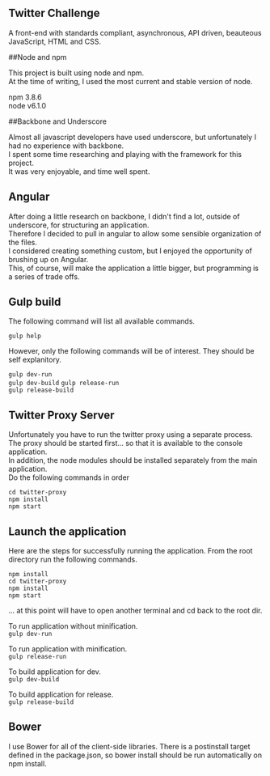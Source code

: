 ## Twitter Challenge

A front-end with standards compliant, asynchronous, API driven, beauteous JavaScript, HTML and CSS.

##Node and npm

This project is built using node and npm.  
At the time of writing, I used the most current and stable version of node.

npm 3.8.6  
node v6.1.0

##Backbone and Underscore

Almost all javascript developers have used underscore, but unfortunately I had no experience with backbone.  
I spent some time researching and playing with the framework for this project.   
It was very enjoyable, and time well spent.

## Angular

After doing a little research on backbone, I didn't find a lot, outside of underscore, for structuring an application.  
Therefore I decided to pull in angular to allow some sensible organization of the files.  
I considered creating something custom, but I enjoyed the opportunity of brushing up on Angular.  
This, of course, will make the application a little bigger, but programming is a series of trade offs.  

## Gulp build

The following command will list all available commands.  

```gulp help```  

However, only the following commands will be of interest.
They should be self explanitory.

```gulp dev-run```  
```gulp dev-build```
```gulp release-run```  
```gulp release-build```

## Twitter Proxy Server

Unfortunately you have to run the twitter proxy using a separate process.  
The proxy should be started first... so that it is available to the console application.  
In addition, the node modules should be installed separately from the main application.  
Do the following commands in order

```cd twitter-proxy```  
```npm install```  
```npm start```  

## Launch the application

Here are the steps for successfully running the application.
From the root directory run the following commands.

```npm install```  
```cd twitter-proxy```  
```npm install```  
```npm start```  

... at this point will have to open another terminal and cd back to the root dir.

To run application without minification.  
```gulp dev-run```

To run application with minification.  
```gulp release-run```

To build application for dev.  
```gulp dev-build```

To build application for release.  
```gulp release-build```

## Bower

I use Bower for all of the client-side libraries. There is a postinstall target 
defined in the package.json, so bower install should be run automatically on npm install.